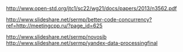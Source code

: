 http://www.open-std.org/jtc1/sc22/wg21/docs/papers/2013/n3562.pdf

http://www.slideshare.net/sermp/better-code-concurrency?ref=http://meetingcpp.ru/?page_id=625

http://www.slideshare.net/sermp/novosib
http://www.slideshare.net/sermp/yandex-data-processingfinal